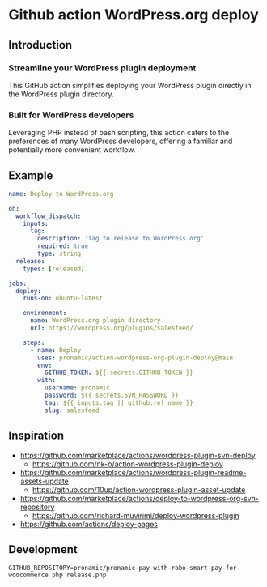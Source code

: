 # Github action WordPress.org deploy

## Introduction

### Streamline your WordPress plugin deployment

This GitHub action simplifies deploying your WordPress plugin directly in the WordPress plugin directory.

### Built for WordPress developers

Leveraging PHP instead of bash scripting, this action caters to the preferences of many WordPress developers, offering a familiar and potentially more convenient workflow.

## Example

```yml
name: Deploy to WordPress.org

on:
  workflow_dispatch:
    inputs:
      tag:
        description: 'Tag to release to WordPress.org'
        required: true
        type: string
  release:
    types: [released]

jobs:
  deploy:
    runs-on: ubuntu-latest

    environment:
      name: WordPress.org plugin directory
      url: https://wordpress.org/plugins/salesfeed/

    steps:
      - name: Deploy
        uses: pronamic/action-wordpress-org-plugin-deploy@main
        env:
          GITHUB_TOKEN: ${{ secrets.GITHUB_TOKEN }}
        with:
          username: pronamic
          password: ${{ secrets.SVN_PASSWORD }}
          tag: ${{ inputs.tag || github.ref_name }}
          slug: salesfeed
```

## Inspiration

- https://github.com/marketplace/actions/wordpress-plugin-svn-deploy
  - https://github.com/nk-o/action-wordpress-plugin-deploy
- https://github.com/marketplace/actions/wordpress-plugin-readme-assets-update
  - https://github.com/10up/action-wordpress-plugin-asset-update
- https://github.com/marketplace/actions/deploy-to-wordpress-org-svn-repository
  - https://github.com/richard-muvirimi/deploy-wordpress-plugin
- https://github.com/actions/deploy-pages

## Development

```
GITHUB_REPOSITORY=pronamic/pronamic-pay-with-rabo-smart-pay-for-woocommerce php release.php
```
